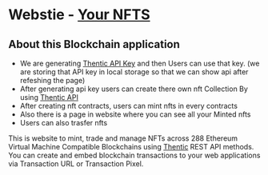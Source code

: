 


# Webstie - [Your NFTS]()

## About this Blockchain application
- We are generating [Thentic API Key](https://thentic.gitbook.io/api-docs/) and then Users can use that key. (we are storing that API key in local storage so that we can show api after refeshing the page)
- After generating api key users can create there own nft Collection By using [Thentic API](https://thentic.gitbook.io/api-docs/) 
- After creating nft contracts, users can mint nfts in every contracts
- Also there is a page in website where you can see all your Minted nfts
- Users can also trasfer nfts


This is website  to mint, trade and manage NFTs across 288 Ethereum Virtual Machine Compatible Blockchains using [Thentic](https://thentic.gitbook.io/api-docs/)  REST API methods. You can create and embed blockchain transactions to your web applications via Transaction URL or Transaction Pixel.


